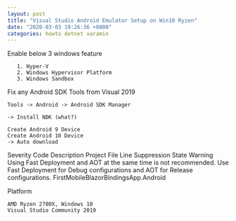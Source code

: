 ```yaml
---
layout: post
title: "Visual Studio Android Emulator Setup on Win10 Ryzen"
date: "2020-03-03 19:26:36 +0800"
categories: howto dotnet xaramin
---
```

Enable below 3 windows feature
```
   1. Hyper-V
   2. Windows Hypervisor Platform
   3. Windows Sandbox
```

Fix any Android SDK Tools from Visual 2019
```
Tools -> Android -> Android SDK Manager

-> Install NDK (what?)

Create Android 9 Device
Create Android 10 Device
-> Auto download
```

Severity	Code	Description	Project	File	Line	Suppression State
Warning		Using Fast Deployment and AOT at the same time is not recommended. Use Fast Deployment for Debug configurations and AOT for Release configurations.	FirstMobileBlazorBindingsApp.Android


Platform
```
AMD Ryzen 2700X, Windows 10
Visual Studio Community 2019
```
